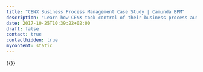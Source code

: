 ```yaml
---
title: "CENX Business Process Management Case Study | Camunda BPM"
description: "Learn how CENX took control of their business process automation and improved efficiency in their organization with Camunda. Camunda is the leader for workflow automation based on Java and BPMN 2.0. "
date: 2017-10-25T10:39:22+02:00
draft: false
contact: true
contacthidden: true
mycontent: static
---
```

{{<case-study-single
company="CENX"
companydescription="<p>CENX is a US Corporation with key operations in Canada, the UK and Hong Kong. Privately held, customers include global tier 1 service providers and leading cloud data centers, including 2 of the top 4 US mobile operators. Through its work at the MEF and ETSI NFV, CENX plays a leading role in the definition of Lifecycle Service Orchestration (LSO) standards and adoption.</p>"
customerquote="<p><q>We were looking for a BPMN engine to complement business process management capabilities within our Lifecycle Service Orchestration (LSO) products. After assessing a number of candidates we selected Camunda due to its flexibility and ease-of-use, as well as the ability to seamlessly integrate it within our CENX LSO offerings. From a commercial relationship point of view, Camunda was very responsive and easy to do business with.</q></p>"
teaser="Managing processes for Lifecycle Service Orchestration (LSO) products"
usecase=""
videolink=""
logo="//images.ctfassets.net/vpidbgnakfvf/5HoowJuvtYQ8CUW8CW0KCE/b27f930d25e677825c901e212b05c60f/cenx.svg"
pdf=""
thumbnail="">}}